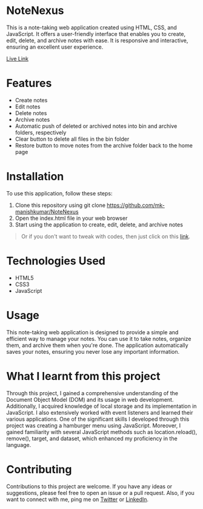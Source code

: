 # NoteNexus

This is a note-taking web application created using HTML, CSS, and JavaScript. It offers a user-friendly interface that enables you to create, edit, delete, and archive notes with ease. It is responsive and interactive, ensuring an excellent user experience.

[Live Link](https://notenexus.netlify.app/)

# Features

- Create notes
- Edit notes
- Delete notes
- Archive notes
- Automatic push of deleted or archived notes into bin and archive folders, respectively
- Clear button to delete all files in the bin folder
- Restore button to move notes from the archive folder back to the home page

# Installation

To use this application, follow these steps:

1. Clone this repository using git clone https://github.com/mk-manishkumar/NoteNexus
2. Open the index.html file in your web browser
3. Start using the application to create, edit, delete, and archive notes

> Or if you don't want to tweak with codes, then just click on this [link](https://notenexus.netlify.app/).

# Technologies Used

- HTML5
- CSS3
- JavaScript

# Usage

This note-taking web application is designed to provide a simple and efficient way to manage your notes. You can use it to take notes, organize them, and archive them when you're done. The application automatically saves your notes, ensuring you never lose any important information.

# What I learnt from this project

Through this project, I gained a comprehensive understanding of the Document Object Model (DOM) and its usage in web development. Additionally, I acquired knowledge of local storage and its implementation in JavaScript. I also extensively worked with event listeners and learned their various applications. One of the significant skills I developed through this project was creating a hamburger menu using JavaScript. Moreover, I gained familiarity with several JavaScript methods such as location.reload(), remove(), target, and dataset, which enhanced my proficiency in the language.

# Contributing

Contributions to this project are welcome. If you have any ideas or suggestions, please feel free to open an issue or a pull request. Also, if you want to connect with me, ping me on [Twitter](https://twitter.com/_manishmk) or [LinkedIn](https://www.linkedin.com/in/mk-manishkumar/).
